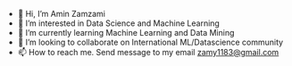 - 👋 Hi, I’m Amin Zamzami 
- 👀 I’m interested in Data Science and Machine Learning
- 🌱 I’m currently learning Machine Learning and Data Mining
- 💞️ I’m looking to collaborate on International ML/Datascience community
- 📫 How to reach me. Send message to my email zamy1183@gmail.com
<!---
aminzamzami/aminzamzami is a ✨ special ✨ repository because its `README.md` (this file) appears on your GitHub profile.
You can click the Preview link to take a look at your changes.
--->
